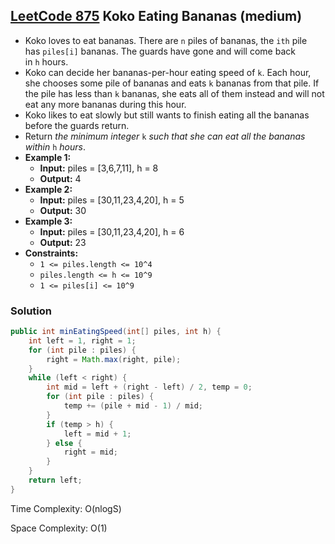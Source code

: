 ## [LeetCode 875](https://leetcode.com/problems/koko-eating-bananas/) Koko Eating Bananas (medium)

- Koko loves to eat bananas. There are `n` piles of bananas, the `ith` pile has `piles[i]` bananas. The guards have gone and will come back in `h` hours.
- Koko can decide her bananas-per-hour eating speed of `k`. Each hour, she chooses some pile of bananas and eats `k` bananas from that pile. If the pile has less than `k` bananas, she eats all of them instead and will not eat any more bananas during this hour.
- Koko likes to eat slowly but still wants to finish eating all the bananas before the guards return.
- Return _the minimum integer_ `k` _such that she can eat all the bananas within_ `h` _hours_.
- **Example 1:**
    - **Input:** piles = [3,6,7,11], h = 8
    - **Output:** 4
- **Example 2:**
    - **Input:** piles = [30,11,23,4,20], h = 5
    - **Output:** 30
- **Example 3:**
    - **Input:** piles = [30,11,23,4,20], h = 6
    - **Output:** 23
- **Constraints:**
    -   `1 <= piles.length <= 10^4`
    -   `piles.length <= h <= 10^9`
    -   `1 <= piles[i] <= 10^9`

### Solution

```java
public int minEatingSpeed(int[] piles, int h) {
    int left = 1, right = 1;
    for (int pile : piles) {
        right = Math.max(right, pile);
    }
    while (left < right) {
        int mid = left + (right - left) / 2, temp = 0;
        for (int pile : piles) {
            temp += (pile + mid - 1) / mid;
        }
        if (temp > h) {
            left = mid + 1;
        } else {
            right = mid;
        }
    }
    return left;
}
```

Time Complexity: O(nlogS)

Space Complexity: O(1)